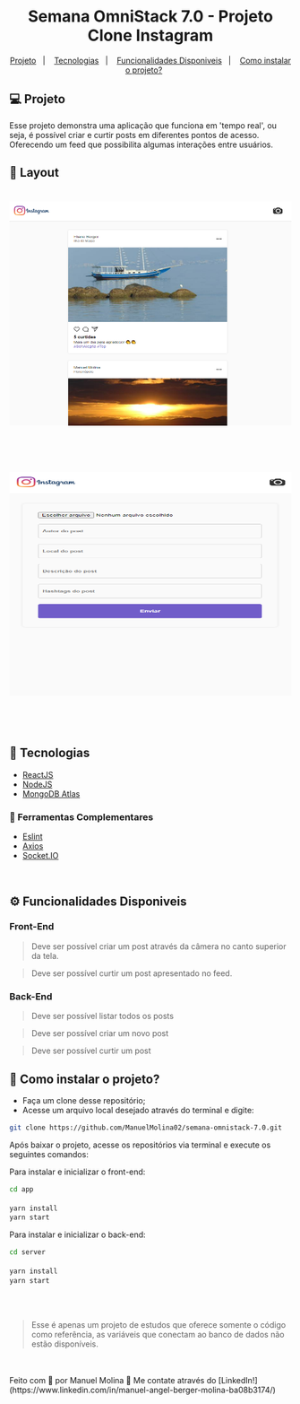 <h1 align="center">
   Semana OmniStack 7.0 - Projeto Clone Instagram 
</h1>

<p align="center">
  <a href="#-projeto">Projeto</a>&nbsp;&nbsp;&nbsp;|&nbsp;&nbsp;&nbsp;
  <a href="#-tecnologias">Tecnologias</a>&nbsp;&nbsp;&nbsp;|&nbsp;&nbsp;&nbsp;
  <a href="#-funcionalidades-disponiveis">Funcionalidades Disponiveis</a>&nbsp;&nbsp;&nbsp;|&nbsp;&nbsp;&nbsp;
  <a href="#-como-instalar-o-projeto">Como instalar o projeto?</a>&nbsp;&nbsp;&nbsp;&nbsp;&nbsp;&nbsp;
</p>

## 💻 Projeto

Esse projeto demonstra uma aplicação que funciona em 'tempo real', ou seja, é possível criar e curtir posts em diferentes pontos de acesso. Oferecendo um feed que possibilita algumas interações entre usuários.

## 🔖 Layout

<h1 align="center">
    <img alt="Tela aplicação" title="Tela aplicação" src="./app/public/images/img1.png" width="520px" height="400px" />
</h1>
<br/>
<h1 align="center">
    <img alt="Tela aplicação" title="Tela aplicação" src="./app/public/images/img2.png" width="520px" height="400px" />
</h1>

<br/>
<br/>

## 🚀 Tecnologias

- [ReactJS](https://reactjs.org)
- [NodeJS](https://nodejs.org/en/)
- [MongoDB Atlas](https://www.mongodb.com/atlas/database)

### 📡 Ferramentas Complementares

- [Eslint](https://eslint.org/)
- [Axios](https://axios-http.com/)
- [Socket.IO](https://socket.io/)

<br/>

## ⚙ Funcionalidades Disponiveis

### Front-End

> Deve ser possível criar um post através da câmera no canto superior da tela.

> Deve ser possível curtir um post apresentado no feed.

### Back-End

> Deve ser possível listar todos os posts

> Deve ser possível criar um novo post

> Deve ser possível curtir um post

## 🤔 Como instalar o projeto?

- Faça um clone desse repositório;
- Acesse um arquivo local desejado através do terminal e digite:

```sh
git clone https://github.com/ManuelMolina02/semana-omnistack-7.0.git
```

Após baixar o projeto, acesse os repositórios via terminal e execute os seguintes comandos:

Para instalar e inicializar o front-end:

```sh
cd app

yarn install
yarn start
```

Para instalar e inicializar o back-end:

```sh
cd server

yarn install
yarn start
```

<br/>
<br/>

> Esse é apenas um projeto de estudos que oferece somente o código como referência, as variáveis que conectam ao banco de dados não estão disponíveis.

<br/>
<br/>
Feito com 💜 por Manuel Molina 👋 Me contate através do [LinkedIn!](https://www.linkedin.com/in/manuel-angel-berger-molina-ba08b3174/)
